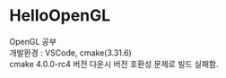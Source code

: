 # HelloOpenGL
 
OpenGL 공부   
개발환경 : VSCode, cmake(3.31.6)   
cmake 4.0.0-rc4 버전 다운시 버전 호환성 문제로 빌드 실패함.   
